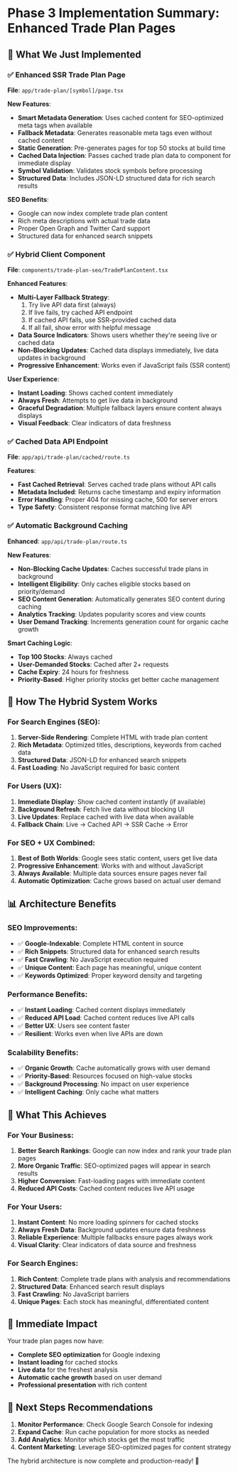 # Phase 3 Implementation Summary: Enhanced Trade Plan Pages

## 🎉 What We Just Implemented

### ✅ **Enhanced SSR Trade Plan Page**

**File**: `app/trade-plan/[symbol]/page.tsx`

**New Features**:

- **Smart Metadata Generation**: Uses cached content for SEO-optimized meta tags when available
- **Fallback Metadata**: Generates reasonable meta tags even without cached content
- **Static Generation**: Pre-generates pages for top 50 stocks at build time
- **Cached Data Injection**: Passes cached trade plan data to component for immediate display
- **Symbol Validation**: Validates stock symbols before processing
- **Structured Data**: Includes JSON-LD structured data for rich search results

**SEO Benefits**:

- Google can now index complete trade plan content
- Rich meta descriptions with actual trade data
- Proper Open Graph and Twitter Card support
- Structured data for enhanced search snippets

### ✅ **Hybrid Client Component**

**File**: `components/trade-plan-seo/TradePlanContent.tsx`

**Enhanced Features**:

- **Multi-Layer Fallback Strategy**:
  1. Try live API data first (always)
  2. If live fails, try cached API endpoint
  3. If cached API fails, use SSR-provided cached data
  4. If all fail, show error with helpful message
- **Data Source Indicators**: Shows users whether they're seeing live or cached data
- **Non-Blocking Updates**: Cached data displays immediately, live data updates in background
- **Progressive Enhancement**: Works even if JavaScript fails (SSR content)

**User Experience**:

- **Instant Loading**: Shows cached content immediately
- **Always Fresh**: Attempts to get live data in background
- **Graceful Degradation**: Multiple fallback layers ensure content always displays
- **Visual Feedback**: Clear indicators of data freshness

### ✅ **Cached Data API Endpoint**

**File**: `app/api/trade-plan/cached/route.ts`

**Features**:

- **Fast Cached Retrieval**: Serves cached trade plans without API calls
- **Metadata Included**: Returns cache timestamp and expiry information
- **Error Handling**: Proper 404 for missing cache, 500 for server errors
- **Type Safety**: Consistent response format matching live API

### ✅ **Automatic Background Caching**

**Enhanced**: `app/api/trade-plan/route.ts`

**New Features**:

- **Non-Blocking Cache Updates**: Caches successful trade plans in background
- **Intelligent Eligibility**: Only caches eligible stocks based on priority/demand
- **SEO Content Generation**: Automatically generates SEO content during caching
- **Analytics Tracking**: Updates popularity scores and view counts
- **User Demand Tracking**: Increments generation count for organic cache growth

**Smart Caching Logic**:

- **Top 100 Stocks**: Always cached
- **User-Demanded Stocks**: Cached after 2+ requests
- **Cache Expiry**: 24 hours for freshness
- **Priority-Based**: Higher priority stocks get better cache management

## 🔄 **How The Hybrid System Works**

### **For Search Engines (SEO)**:

1. **Server-Side Rendering**: Complete HTML with trade plan content
2. **Rich Metadata**: Optimized titles, descriptions, keywords from cached data
3. **Structured Data**: JSON-LD for enhanced search snippets
4. **Fast Loading**: No JavaScript required for basic content

### **For Users (UX)**:

1. **Immediate Display**: Show cached content instantly (if available)
2. **Background Refresh**: Fetch live data without blocking UI
3. **Live Updates**: Replace cached with live data when available
4. **Fallback Chain**: Live → Cached API → SSR Cache → Error

### **For SEO + UX Combined**:

1. **Best of Both Worlds**: Google sees static content, users get live data
2. **Progressive Enhancement**: Works with and without JavaScript
3. **Always Available**: Multiple data sources ensure pages never fail
4. **Automatic Optimization**: Cache grows based on actual user demand

## 📊 **Architecture Benefits**

### **SEO Improvements**:

- ✅ **Google-Indexable**: Complete HTML content in source
- ✅ **Rich Snippets**: Structured data for enhanced search results
- ✅ **Fast Crawling**: No JavaScript execution required
- ✅ **Unique Content**: Each page has meaningful, unique content
- ✅ **Keywords Optimized**: Proper keyword density and targeting

### **Performance Benefits**:

- ✅ **Instant Loading**: Cached content displays immediately
- ✅ **Reduced API Load**: Cached content reduces live API calls
- ✅ **Better UX**: Users see content faster
- ✅ **Resilient**: Works even when live APIs are down

### **Scalability Benefits**:

- ✅ **Organic Growth**: Cache automatically grows with user demand
- ✅ **Priority-Based**: Resources focused on high-value stocks
- ✅ **Background Processing**: No impact on user experience
- ✅ **Intelligent Caching**: Only cache what matters

## 🎯 **What This Achieves**

### **For Your Business**:

1. **Better Search Rankings**: Google can now index and rank your trade plan pages
2. **More Organic Traffic**: SEO-optimized pages will appear in search results
3. **Higher Conversion**: Fast-loading pages with immediate content
4. **Reduced API Costs**: Cached content reduces live API usage

### **For Your Users**:

1. **Instant Content**: No more loading spinners for cached stocks
2. **Always Fresh Data**: Background updates ensure data freshness
3. **Reliable Experience**: Multiple fallbacks ensure pages always work
4. **Visual Clarity**: Clear indicators of data source and freshness

### **For Search Engines**:

1. **Rich Content**: Complete trade plans with analysis and recommendations
2. **Structured Data**: Enhanced search result displays
3. **Fast Crawling**: No JavaScript barriers
4. **Unique Pages**: Each stock has meaningful, differentiated content

## 🚀 **Immediate Impact**

Your trade plan pages now have:

- **Complete SEO optimization** for Google indexing
- **Instant loading** for cached stocks
- **Live data** for the freshest analysis
- **Automatic cache growth** based on user demand
- **Professional presentation** with rich content

## 🔄 **Next Steps Recommendations**

1. **Monitor Performance**: Check Google Search Console for indexing
2. **Expand Cache**: Run cache population for more stocks as needed
3. **Add Analytics**: Monitor which stocks get the most traffic
4. **Content Marketing**: Leverage SEO-optimized pages for content strategy

The hybrid architecture is now complete and production-ready! 🎉
